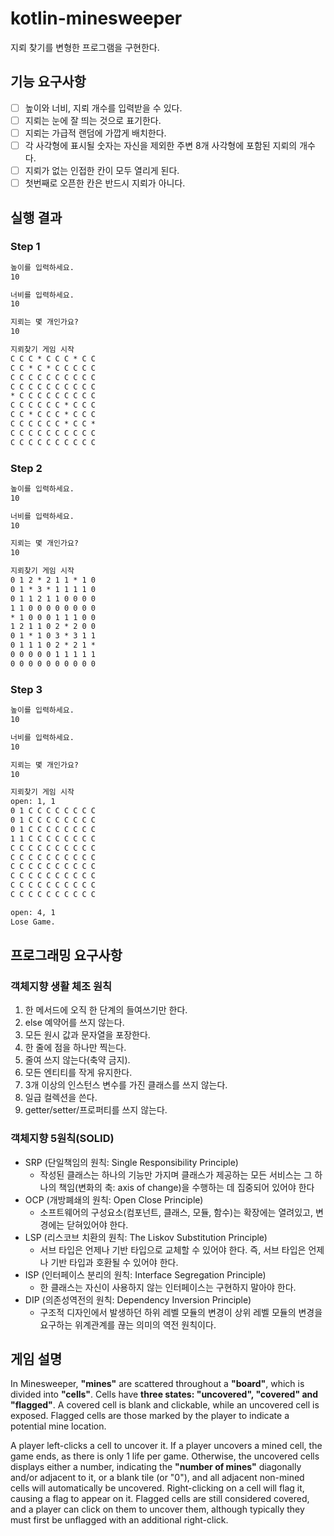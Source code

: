 # kotlin-minesweeper

지뢰 찾기를 변형한 프로그램을 구현한다.

## 기능 요구사항

- [ ] 높이와 너비, 지뢰 개수를 입력받을 수 있다.
- [ ] 지뢰는 눈에 잘 띄는 것으로 표기한다.
- [ ] 지뢰는 가급적 랜덤에 가깝게 배치한다.
- [ ] 각 사각형에 표시될 숫자는 자신을 제외한 주변 8개 사각형에 포함된 지뢰의 개수다.
- [ ] 지뢰가 없는 인접한 칸이 모두 열리게 된다.
- [ ] 첫번째로 오픈한 칸은 반드시 지뢰가 아니다.

## 실행 결과

### Step 1

```txt
높이를 입력하세요.
10

너비를 입력하세요.
10

지뢰는 몇 개인가요?
10

지뢰찾기 게임 시작
C C C * C C C * C C
C C * C * C C C C C
C C C C C C C C C C
C C C C C C C C C C
* C C C C C C C C C
C C C C C C * C C C
C C * C C C * C C C
C C C C C C * C C *
C C C C C C C C C C
C C C C C C C C C C
```

### Step 2

```txt
높이를 입력하세요.
10

너비를 입력하세요.
10

지뢰는 몇 개인가요?
10

지뢰찾기 게임 시작
0 1 2 * 2 1 1 * 1 0
0 1 * 3 * 1 1 1 1 0
0 1 1 2 1 1 0 0 0 0
1 1 0 0 0 0 0 0 0 0
* 1 0 0 0 1 1 1 0 0
1 2 1 1 0 2 * 2 0 0
0 1 * 1 0 3 * 3 1 1
0 1 1 1 0 2 * 2 1 *
0 0 0 0 0 1 1 1 1 1
0 0 0 0 0 0 0 0 0 0
```

### Step 3

```txt
높이를 입력하세요.
10

너비를 입력하세요.
10

지뢰는 몇 개인가요?
10

지뢰찾기 게임 시작
open: 1, 1
0 1 C C C C C C C C
0 1 C C C C C C C C
0 1 C C C C C C C C
1 1 C C C C C C C C
C C C C C C C C C C
C C C C C C C C C C
C C C C C C C C C C
C C C C C C C C C C
C C C C C C C C C C
C C C C C C C C C C

open: 4, 1
Lose Game.
```

## 프로그래밍 요구사항

### 객체지향 생활 체조 원칙

1. 한 메서드에 오직 한 단계의 들여쓰기만 한다.
2. else 예약어를 쓰지 않는다.
3. 모든 원시 값과 문자열을 포장한다.
4. 한 줄에 점을 하나만 찍는다.
5. 줄여 쓰지 않는다(축약 금지).
6. 모든 엔티티를 작게 유지한다.
7. 3개 이상의 인스턴스 변수를 가진 클래스를 쓰지 않는다.
8. 일급 컬렉션을 쓴다.
9. getter/setter/프로퍼티를 쓰지 않는다.

### 객체지향 5원칙(SOLID)

- SRP (단일책임의 원칙: Single Responsibility Principle)
    - 작성된 클래스는 하나의 기능만 가지며 클래스가 제공하는 모든 서비스는 그 하나의 책임(변화의 축: axis of change)을 수행하는 데 집중되어 있어야 한다
- OCP (개방폐쇄의 원칙: Open Close Principle)
    - 소프트웨어의 구성요소(컴포넌트, 클래스, 모듈, 함수)는 확장에는 열려있고, 변경에는 닫혀있어야 한다.
- LSP (리스코브 치환의 원칙: The Liskov Substitution Principle)
    - 서브 타입은 언제나 기반 타입으로 교체할 수 있어야 한다. 즉, 서브 타입은 언제나 기반 타입과 호환될 수 있어야 한다.
- ISP (인터페이스 분리의 원칙: Interface Segregation Principle)
    - 한 클래스는 자신이 사용하지 않는 인터페이스는 구현하지 말아야 한다.
- DIP (의존성역전의 원칙: Dependency Inversion Principle)
    - 구조적 디자인에서 발생하던 하위 레벨 모듈의 변경이 상위 레벨 모듈의 변경을 요구하는 위계관계를 끊는 의미의 역전 원칙이다.

## 게임 설명

In Minesweeper, **"mines"** are scattered throughout a **"board"**, which is divided into **"cells"**. Cells have **three states: "uncovered", "covered" and "flagged"**. A covered cell is blank and clickable, while an uncovered cell is exposed. Flagged cells are those marked by the player to indicate a potential mine location.

A player left-clicks a cell to uncover it. If a player uncovers a mined cell, the game ends, as there is only 1 life per game. Otherwise, the uncovered cells displays either a number, indicating the **"number of mines"** diagonally and/or adjacent to it, or a blank tile (or "0"), and all adjacent non-mined cells will automatically be uncovered. Right-clicking on a cell will flag it, causing a flag to appear on it. Flagged cells are still considered covered, and a player can click on them to uncover them, although typically they must first be unflagged with an additional right-click.
